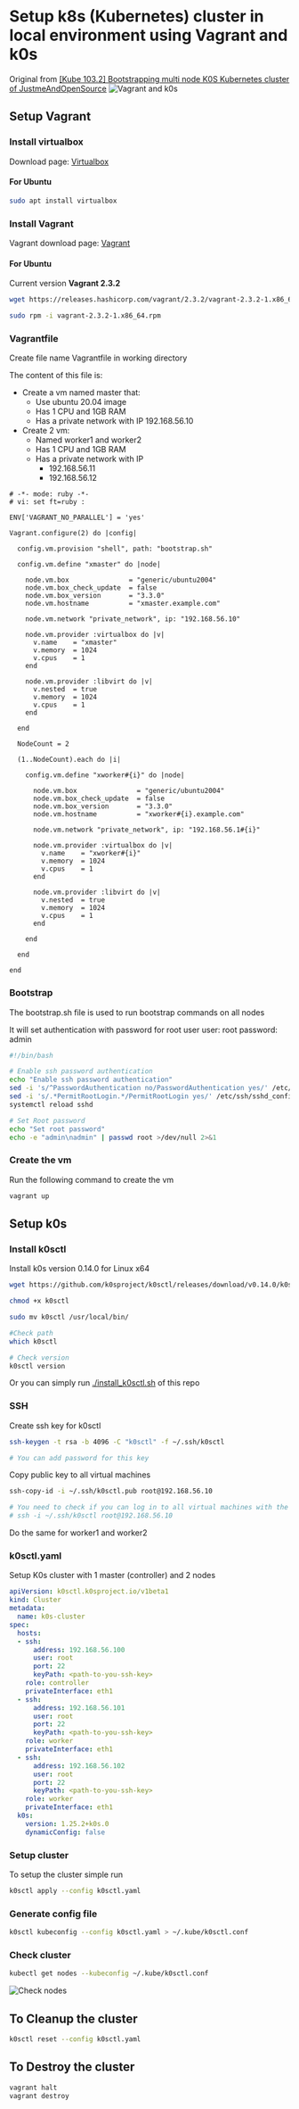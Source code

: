 # Setup k8s (Kubernetes) cluster in local environment using Vagrant and k0s
Original from [[Kube 103.2]  Bootstrapping multi node K0S Kubernetes cluster of JustmeAndOpenSource](https://www.youtube.com/watch?v=5n67mohikjY&t=26s)
![Vagrant and k0s](./k8s_k0s_vagrant.png)

## Setup Vagrant
### Install virtualbox
Download page: [Virtualbox](https://www.virtualbox.org/wiki/Downloads)

#### For Ubuntu
```bash
sudo apt install virtualbox
```
### Install Vagrant
Vagrant download page: [Vagrant](https://developer.hashicorp.com/vagrant/downloads)

#### For Ubuntu
Current version **Vagrant 2.3.2**
```bash
wget https://releases.hashicorp.com/vagrant/2.3.2/vagrant-2.3.2-1.x86_64.rpm

sudo rpm -i vagrant-2.3.2-1.x86_64.rpm
```
### Vagrantfile
Create file name Vagrantfile in working directory

The content of this file is:
- Create a vm named master that:
    - Use ubuntu 20.04 image
    - Has 1 CPU and 1GB RAM
    - Has a private network with IP 192.168.56.10
- Create 2 vm:
    - Named worker1 and worker2
    - Has 1 CPU and 1GB RAM
    - Has a private network with IP
        - 192.168.56.11
        - 192.168.56.12
```
# -*- mode: ruby -*-
# vi: set ft=ruby :

ENV['VAGRANT_NO_PARALLEL'] = 'yes'

Vagrant.configure(2) do |config|

  config.vm.provision "shell", path: "bootstrap.sh"

  config.vm.define "xmaster" do |node|

    node.vm.box               = "generic/ubuntu2004"
    node.vm.box_check_update  = false
    node.vm.box_version       = "3.3.0"
    node.vm.hostname          = "xmaster.example.com"

    node.vm.network "private_network", ip: "192.168.56.10"

    node.vm.provider :virtualbox do |v|
      v.name    = "xmaster"
      v.memory  = 1024
      v.cpus    = 1
    end

    node.vm.provider :libvirt do |v|
      v.nested  = true
      v.memory  = 1024
      v.cpus    = 1
    end

  end

  NodeCount = 2

  (1..NodeCount).each do |i|

    config.vm.define "xworker#{i}" do |node|

      node.vm.box               = "generic/ubuntu2004"
      node.vm.box_check_update  = false
      node.vm.box_version       = "3.3.0"
      node.vm.hostname          = "xworker#{i}.example.com"

      node.vm.network "private_network", ip: "192.168.56.1#{i}"

      node.vm.provider :virtualbox do |v|
        v.name    = "xworker#{i}"
        v.memory  = 1024
        v.cpus    = 1
      end

      node.vm.provider :libvirt do |v|
        v.nested  = true
        v.memory  = 1024
        v.cpus    = 1
      end

    end

  end

end

```

### Bootstrap
The bootstrap.sh file is used to run bootstrap commands on all nodes

It will set authentication with password for root user 
user: root
password: admin

```bash
#!/bin/bash

# Enable ssh password authentication
echo "Enable ssh password authentication"
sed -i 's/^PasswordAuthentication no/PasswordAuthentication yes/' /etc/ssh/sshd_config
sed -i 's/.*PermitRootLogin.*/PermitRootLogin yes/' /etc/ssh/sshd_config
systemctl reload sshd

# Set Root password
echo "Set root password"
echo -e "admin\nadmin" | passwd root >/dev/null 2>&1
```

### Create the vm
Run the following command to create the vm
```bash
vagrant up
```

## Setup k0s
### Install k0sctl
Install k0s version 0.14.0 for Linux x64
```bash
wget https://github.com/k0sproject/k0sctl/releases/download/v0.14.0/k0sctl-linux-x64 -O k0sctl

chmod +x k0sctl

sudo mv k0sctl /usr/local/bin/

#Check path
which k0sctl

# Check version
k0sctl version
```

Or you can simply run [./install_k0sctl.sh](./install_k0sctl.sh) of this repo

### SSH
Create ssh key for k0sctl

```bash
ssh-keygen -t rsa -b 4096 -C "k0sctl" -f ~/.ssh/k0sctl

# You can add password for this key
```

Copy public key to all virtual machines
```bash
ssh-copy-id -i ~/.ssh/k0sctl.pub root@192.168.56.10

# You need to check if you can log in to all virtual machines with the ssh key
# ssh -i ~/.ssh/k0sctl root@192.168.56.10
```

Do the same for worker1 and worker2
### k0sctl.yaml

Setup K0s cluster with 1 master (controller) and 2 nodes

```yaml
apiVersion: k0sctl.k0sproject.io/v1beta1
kind: Cluster
metadata:
  name: k0s-cluster
spec:
  hosts:
  - ssh:
      address: 192.168.56.100
      user: root
      port: 22
      keyPath: <path-to-you-ssh-key>
    role: controller
    privateInterface: eth1
  - ssh:
      address: 192.168.56.101
      user: root
      port: 22
      keyPath: <path-to-you-ssh-key>
    role: worker
    privateInterface: eth1
  - ssh:
      address: 192.168.56.102
      user: root
      port: 22
      keyPath: <path-to-you-ssh-key>
    role: worker
    privateInterface: eth1
  k0s:
    version: 1.25.2+k0s.0
    dynamicConfig: false

```

### Setup cluster
To setup the cluster simple run 
```bash
k0sctl apply --config k0sctl.yaml
```

### Generate config file
```bash
k0sctl kubeconfig --config k0sctl.yaml > ~/.kube/k0sctl.conf
```

### Check cluster
```bash
kubectl get nodes --kubeconfig ~/.kube/k0sctl.conf
```

![Check nodes](./check_nodes.png)

## To Cleanup the cluster
```bash
k0sctl reset --config k0sctl.yaml
```

## To Destroy the cluster
```bash
vagrant halt
vagrant destroy
```